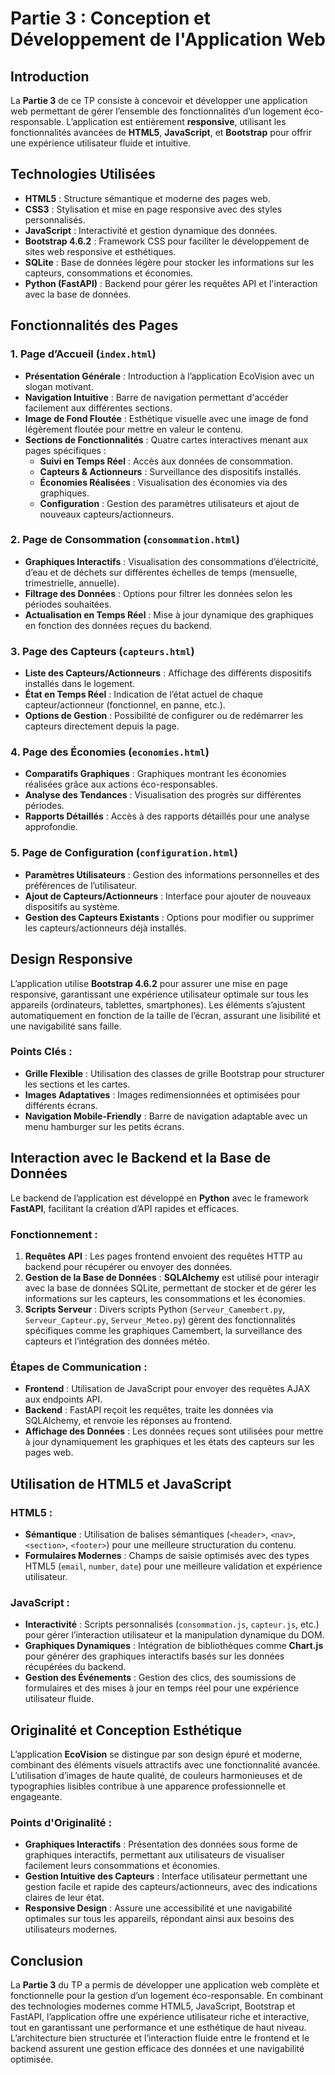 # Partie 3 : Conception et Développement de l'Application Web

## Introduction

La **Partie 3** de ce TP consiste à concevoir et développer une application web permettant de gérer l’ensemble des fonctionnalités d’un logement éco-responsable. L’application est entièrement **responsive**, utilisant les fonctionnalités avancées de **HTML5**, **JavaScript**, et **Bootstrap** pour offrir une expérience utilisateur fluide et intuitive.


## Technologies Utilisées

- **HTML5** : Structure sémantique et moderne des pages web.
- **CSS3** : Stylisation et mise en page responsive avec des styles personnalisés.
- **JavaScript** : Interactivité et gestion dynamique des données.
- **Bootstrap 4.6.2** : Framework CSS pour faciliter le développement de sites web responsive et esthétiques.
- **SQLite** : Base de données légère pour stocker les informations sur les capteurs, consommations et économies.
- **Python (FastAPI)** : Backend pour gérer les requêtes API et l'interaction avec la base de données.

## Fonctionnalités des Pages

### 1. Page d’Accueil (`index.html`)

- **Présentation Générale** : Introduction à l’application EcoVision avec un slogan motivant.
- **Navigation Intuitive** : Barre de navigation permettant d'accéder facilement aux différentes sections.
- **Image de Fond Floutée** : Esthétique visuelle avec une image de fond légèrement floutée pour mettre en valeur le contenu.
- **Sections de Fonctionnalités** : Quatre cartes interactives menant aux pages spécifiques :
  - **Suivi en Temps Réel** : Accès aux données de consommation.
  - **Capteurs & Actionneurs** : Surveillance des dispositifs installés.
  - **Économies Réalisées** : Visualisation des économies via des graphiques.
  - **Configuration** : Gestion des paramètres utilisateurs et ajout de nouveaux capteurs/actionneurs.

### 2. Page de Consommation (`consommation.html`)

- **Graphiques Interactifs** : Visualisation des consommations d’électricité, d’eau et de déchets sur différentes échelles de temps (mensuelle, trimestrielle, annuelle).
- **Filtrage des Données** : Options pour filtrer les données selon les périodes souhaitées.
- **Actualisation en Temps Réel** : Mise à jour dynamique des graphiques en fonction des données reçues du backend.

### 3. Page des Capteurs (`capteurs.html`)

- **Liste des Capteurs/Actionneurs** : Affichage des différents dispositifs installés dans le logement.
- **État en Temps Réel** : Indication de l’état actuel de chaque capteur/actionneur (fonctionnel, en panne, etc.).
- **Options de Gestion** : Possibilité de configurer ou de redémarrer les capteurs directement depuis la page.

### 4. Page des Économies (`economies.html`)

- **Comparatifs Graphiques** : Graphiques montrant les économies réalisées grâce aux actions éco-responsables.
- **Analyse des Tendances** : Visualisation des progrès sur différentes périodes.
- **Rapports Détaillés** : Accès à des rapports détaillés pour une analyse approfondie.

### 5. Page de Configuration (`configuration.html`)

- **Paramètres Utilisateurs** : Gestion des informations personnelles et des préférences de l’utilisateur.
- **Ajout de Capteurs/Actionneurs** : Interface pour ajouter de nouveaux dispositifs au système.
- **Gestion des Capteurs Existants** : Options pour modifier ou supprimer les capteurs/actionneurs déjà installés.

## Design Responsive

L’application utilise **Bootstrap 4.6.2** pour assurer une mise en page responsive, garantissant une expérience utilisateur optimale sur tous les appareils (ordinateurs, tablettes, smartphones). Les éléments s’ajustent automatiquement en fonction de la taille de l’écran, assurant une lisibilité et une navigabilité sans faille.

### Points Clés :

- **Grille Flexible** : Utilisation des classes de grille Bootstrap pour structurer les sections et les cartes.
- **Images Adaptatives** : Images redimensionnées et optimisées pour différents écrans.
- **Navigation Mobile-Friendly** : Barre de navigation adaptable avec un menu hamburger sur les petits écrans.

## Interaction avec le Backend et la Base de Données

Le backend de l’application est développé en **Python** avec le framework **FastAPI**, facilitant la création d’API rapides et efficaces.

### Fonctionnement :

1. **Requêtes API** : Les pages frontend envoient des requêtes HTTP au backend pour récupérer ou envoyer des données.
2. **Gestion de la Base de Données** : **SQLAlchemy** est utilisé pour interagir avec la base de données SQLite, permettant de stocker et de gérer les informations sur les capteurs, les consommations et les économies.
3. **Scripts Serveur** : Divers scripts Python (`Serveur_Camembert.py`, `Serveur_Capteur.py`, `Serveur_Meteo.py`) gèrent des fonctionnalités spécifiques comme les graphiques Camembert, la surveillance des capteurs et l’intégration des données météo.

### Étapes de Communication :

- **Frontend** : Utilisation de JavaScript pour envoyer des requêtes AJAX aux endpoints API.
- **Backend** : FastAPI reçoit les requêtes, traite les données via SQLAlchemy, et renvoie les réponses au frontend.
- **Affichage des Données** : Les données reçues sont utilisées pour mettre à jour dynamiquement les graphiques et les états des capteurs sur les pages web.

## Utilisation de HTML5 et JavaScript

### HTML5 :

- **Sémantique** : Utilisation de balises sémantiques (`<header>`, `<nav>`, `<section>`, `<footer>`) pour une meilleure structuration du contenu.
- **Formulaires Modernes** : Champs de saisie optimisés avec des types HTML5 (`email`, `number`, `date`) pour une meilleure validation et expérience utilisateur.

### JavaScript :

- **Interactivité** : Scripts personnalisés (`consommation.js`, `capteur.js`, etc.) pour gérer l’interaction utilisateur et la manipulation dynamique du DOM.
- **Graphiques Dynamiques** : Intégration de bibliothèques comme **Chart.js** pour générer des graphiques interactifs basés sur les données récupérées du backend.
- **Gestion des Événements** : Gestion des clics, des soumissions de formulaires et des mises à jour en temps réel pour une expérience utilisateur fluide.

## Originalité et Conception Esthétique

L’application **EcoVision** se distingue par son design épuré et moderne, combinant des éléments visuels attractifs avec une fonctionnalité avancée. L’utilisation d’images de haute qualité, de couleurs harmonieuses et de typographies lisibles contribue à une apparence professionnelle et engageante.

### Points d'Originalité :

- **Graphiques Interactifs** : Présentation des données sous forme de graphiques interactifs, permettant aux utilisateurs de visualiser facilement leurs consommations et économies.
- **Gestion Intuitive des Capteurs** : Interface utilisateur permettant une gestion facile et rapide des capteurs/actionneurs, avec des indications claires de leur état.
- **Responsive Design** : Assure une accessibilité et une navigabilité optimales sur tous les appareils, répondant ainsi aux besoins des utilisateurs modernes.

## Conclusion

La **Partie 3** du TP a permis de développer une application web complète et fonctionnelle pour la gestion d’un logement éco-responsable. En combinant des technologies modernes comme HTML5, JavaScript, Bootstrap et FastAPI, l’application offre une expérience utilisateur riche et interactive, tout en garantissant une performance et une esthétique de haut niveau. L’architecture bien structurée et l’interaction fluide entre le frontend et le backend assurent une gestion efficace des données et une navigabilité optimisée.



